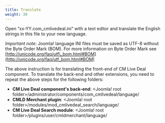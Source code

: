 ```yaml
---
title: Translate
weight: 30
---
```

Open “xx-YY.com\_cmlivedeal.ini” with a text editor and translate the English strings in this file to your new language.

_Important note_: Joomla! language INI files must be saved as UTF-8 without the Byte Order Mark (BOM). For more information on Byte Order Mark see [http://unicode.org/faq/utf\_bom.html#BOM](http://unicode.org/faq/utf_bom.html#BOM)

The above instruction is for translating the front-end of CM Live Deal component. To translate the back-end and other extensions, you need to repeat the above steps for the following folders:

*   **CM Live Deal component's back-end**: <Joomla! root folder>/administrator/components/com\_cmlivedeal/language/
*   **CMLD Merchant plugin**: <Joomla! root folder>/modules/mod\_cmlivedeal\_search/language/
*   **CM Live Deal Search module**: <Joomla! root folder>/plugins/user/cmldmerchant/language/
